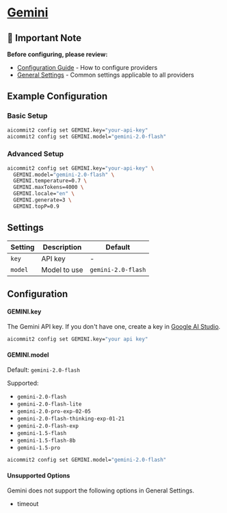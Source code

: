 # [Gemini](https://gemini.google.com/)

## 📌 Important Note

**Before configuring, please review:**
- [Configuration Guide](../../README.md#configuration) - How to configure providers
- [General Settings](../../README.md#general-settings) - Common settings applicable to all providers

## Example Configuration

### Basic Setup
```sh
aicommit2 config set GEMINI.key="your-api-key"
aicommit2 config set GEMINI.model="gemini-2.0-flash"
```

### Advanced Setup
```sh
aicommit2 config set GEMINI.key="your-api-key" \
  GEMINI.model="gemini-2.0-flash" \
  GEMINI.temperature=0.7 \
  GEMINI.maxTokens=4000 \
  GEMINI.locale="en" \
  GEMINI.generate=3 \
  GEMINI.topP=0.9
```

## Settings

| Setting            | Description            | Default                |
|--------------------|------------------------|------------------------|
| `key`              | API key                | -                      |
| `model`            | Model to use           | `gemini-2.0-flash`     |

## Configuration

#### GEMINI.key

The Gemini API key. If you don't have one, create a key in [Google AI Studio](https://aistudio.google.com/app/apikey).

```sh
aicommit2 config set GEMINI.key="your api key"
```

#### GEMINI.model

Default: `gemini-2.0-flash`

Supported:
- `gemini-2.0-flash`
- `gemini-2.0-flash-lite`
- `gemini-2.0-pro-exp-02-05`
- `gemini-2.0-flash-thinking-exp-01-21`
- `gemini-2.0-flash-exp`
- `gemini-1.5-flash`
- `gemini-1.5-flash-8b`
- `gemini-1.5-pro`

```sh
aicommit2 config set GEMINI.model="gemini-2.0-flash"
```

#### Unsupported Options

Gemini does not support the following options in General Settings.

- timeout
